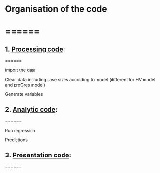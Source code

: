 
# Organisation of the code
======
======

## 1. **[Processing code](../../tree/master/code/processing_code)**: 
======

Import the data

Clean data including case sizes according to model (different for HV model and proGres model)

Generate variables


## 2. **[Analytic code](../../tree/master/code/analytic_code)**: 
======

Run regression

Predictions


## 3. **[Presentation code](../../tree/master/code/presentation_code)**: 
======





